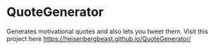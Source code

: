 # QuoteGenerator
Generates motivational quotes and also lets you tweet them.
Visit this project here https://heisenbergbeast.github.io/QuoteGenerator/
